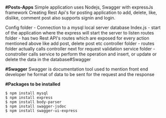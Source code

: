 **#Posts-Apps**
Simple application uses Nodejs, Swagger with expressJs framework Creating Rest Api's for posting application to add, delete, like, dislike, comment post also supports signin and login.

Config folder - Connection to a mysql local server database Index.js - start of the application where the express will start the server to listen routes folder - has two Rest API's routes which are exposed for every action mentioned above like add post, delete post etc controller folder - routes folder actually calls controller next for request validation service folder - constroller calls service to perform the operation and insert, or update or delete the data in the database#Swagger

**#Swagger**
Swagger is documentation tool used to mention front end developer he format of data to be sent for the request and the response

**#Packages to be installed**
```
$ npm install mysql
$ npm install express
$ npm install body-parser
$ npm install swagger-jsdoc
$ npm install swagger-ui-express
```
